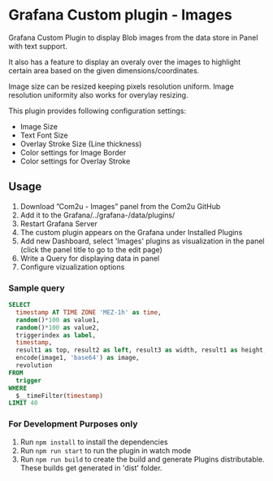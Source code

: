 # Grafana Custom plugin - Images

Grafana Custom Plugin to display Blob images from the data store in Panel with text support.

It also has a feature to display an overaly over the images to highlight certain area based on the given dimensions/coordinates.

Image size can be resized keeping pixels resolution uniform. Image resolution uniformity also works for overylay resizing.

This plugin provides following configuration settings:
* Image Size
* Text Font Size
* Overlay Stroke Size (Line thickness)
* Color settings for Image Border
* Color settings for Overlay Stroke

## Usage

1. Download ”Com2u - Images” panel from the Com2u GitHub
2. Add it to the Grafana/../grafana-<version>/data/plugins/
3. Restart Grafana Server
4. The custom plugin appears on the Grafana under Installed Plugins
5. Add new Dashboard, select 'Images' plugins as visualization in the panel (click the panel title to go to the edit page)
6. Write a Query for displaying data in panel
7. Configure vizualization options

### Sample query
```sql
SELECT
  timestamp AT TIME ZONE 'MEZ-1h' as time,
  random()*100 as value1,
  random()*100 as value2,
  triggerindex as label,
  timestamp,
  result1 as top, result2 as left, result3 as width, result1 as height,
  encode(image1, 'base64') as image,
  revolution
FROM
  trigger
WHERE
  $__timeFilter(timestamp) 
LIMIT 40
```

### For Development Purposes only
1. Run `npm install` to install the dependencies
2. Run `npm run start` to run the plugin in watch mode
3. Run `npm run build` to create the build and generate Plugins distributable. These builds get generated in 'dist' folder.